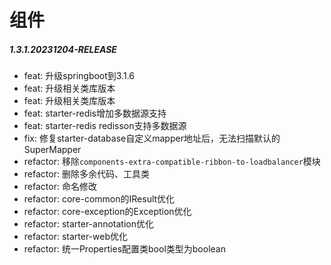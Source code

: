 # 组件

##### 1.3.1.20231204-RELEASE

* feat: 升级springboot到3.1.6
* feat: 升级相关类库版本
* feat: 升级相关类库版本
* feat: starter-redis增加多数据源支持
* feat: starter-redis redisson支持多数据源
* fix: 修复starter-database自定义mapper地址后，无法扫描默认的SuperMapper
* refactor: 移除`components-extra-compatible-ribbon-to-loadbalancer`模块
* refactor: 删除多余代码、工具类
* refactor: 命名修改
* refactor: core-common的IResult优化
* refactor: core-exception的Exception优化
* refactor: starter-annotation优化
* refactor: starter-web优化
* refactor: 统一Properties配置类bool类型为boolean
